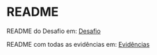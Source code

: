 # README

README do Desafio em:
[Desafio](Desafio/README.md)

README com todas as evidências em:
[Evidências](evidencias/README.md)

